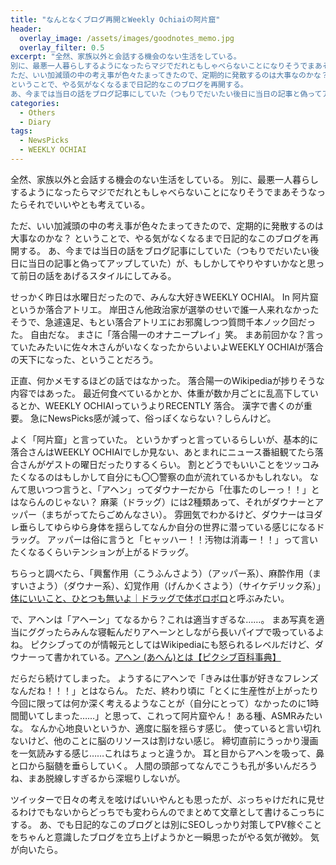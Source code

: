 ```yaml
---
title: "なんとなくブログ再開とWeekly Ochiaiの阿片窟"
header:
  overlay_image: /assets/images/goodnotes_memo.jpg
  overlay_filter: 0.5
excerpt: "全然、家族以外と会話する機会のない生活をしている。
別に、最悪一人暮らしするようになったらマジでだれともしゃべらないことになりそうでまあそうなったらそれでいいやとも考えている。
ただ、いい加減頭の中の考え事が色々たまってきたので、定期的に発散するのは大事なのかな？
ということで、やる気がなくなるまで日記的なこのブログを再開する。
あ、今までは当日の話をブログ記事にしていた（つもりでだいたい後日に当日の記事と偽ってアップしていた）が、もしかしてやりやすいかなと思って前日の話をあげるスタイルにしてみる。"
categories:
  - Others
  - Diary
tags:
  - NewsPicks
  - WEEKLY OCHIAI
---
```


全然、家族以外と会話する機会のない生活をしている。
別に、最悪一人暮らしするようになったらマジでだれともしゃべらないことになりそうでまあそうなったらそれでいいやとも考えている。

ただ、いい加減頭の中の考え事が色々たまってきたので、定期的に発散するのは大事なのかな？
ということで、やる気がなくなるまで日記的なこのブログを再開する。
あ、今までは当日の話をブログ記事にしていた（つもりでだいたい後日に当日の記事と偽ってアップしていた）が、もしかしてやりやすいかなと思って前日の話をあげるスタイルにしてみる。

せっかく昨日は水曜日だったので、みんな大好きWEEKLY OCHIAI。
In 阿片窟というか落合アトリエ。
岸田さん他政治家が選挙のせいで誰一人来れなかったそうで、急遽遠足、もとい落合アトリエにお邪魔しつつ質問千本ノック回だった。
自由だな。
まさに「落合陽一のオナニープレイ」笑。
まあ前回かな？言っていたみたいに佐々木さんがいなくなったからいよいよWEEKLY OCHIAIが落合の天下になった、ということだろう。

正直、何かメモするほどの話ではなかった。
落合陽一のWikipediaが捗りそうな内容ではあった。
最近何食べているかとか、体重が数か月ごとに乱高下しているとか、WEEKLY OCHIAIっていうよりRECENTLY 落合。
漢字で書くのが重要。
急にNewsPicks感が減って、俗っぽくならない？しらんけど。

よく「阿片窟」と言っていた。
というかずっと言っているらしいが、基本的に落合さんはWEEKLY OCHIAIでしか見ない、あとまれにニュース番組観てたら落合さんがゲストの曜日だったりするくらい。
割とどうでもいいことをツッコみたくなるのはもしかして自分にも〇〇警察の血が流れているかもしれない。
なんて思いつつ言うと、「アヘン」ってダウナーだから「仕事たのしーっ！！」とはならんのじゃない？
麻薬（ドラッグ）には2種類あって、それがダウナーとアッパー（まちがってたらごめんなさい）。
雰囲気でわかるけど、ダウナーはヨダレ垂らしてゆらゆら身体を揺らしてなんか自分の世界に潜っている感じになるドラッグ。
アッパーは俗に言うと「ヒャッハー！！汚物は消毒ー！！」って言いたくなるくらいテンションが上がるドラッグ。

ちらっと調べたら、「興奮作用（こうふんさよう）（アッパー系）、麻酔作用（ますいさよう）（ダウナー系）、幻覚作用（げんかくさよう）（サイケデリック系）」[体にいいこと、ひとつも無いよ｜ドラッグで体ボロボロ](http://www.kyotofuyaku.or.jp/drug/secondary/boroboro.html)と呼ぶみたい。

で、アヘンは「アヘーン」てなるから？これは適当すぎるな……。
まあ写真を適当にググったらみんな寝転んだりアヘーンとしながら長いパイプで吸っているよね。
ピクシブってのが情報元としてはWikipediaにも怒られるレベルだけど、ダウナーって書かれている。[アヘン (あへん)とは【ピクシブ百科事典】](https://dic.pixiv.net/a/%E3%82%A2%E3%83%98%E3%83%B3)

だらだら続けてしまった。
ようするにアヘンで「きみは仕事が好きなフレンズなんだね！！！」とはならん。
ただ、終わり頃に「とくに生産性が上がったり今回に限っては何か深く考えるようなことが（自分にとって）なかったのに1時間聞いてしまった……」と思って、これって阿片窟やん！
ある種、ASMRみたいな。
なんか心地良いというか、適度に脳を揺らす感じ。
使っていると言い切れないけど、他のことに脳のリソースは割けない感じ。
締切直前にうっかり漫画を一気読みする感じ……これはちょっと違うか。
耳と目からアヘンを吸って、鼻と口から脳髄を垂らしていく。
人間の頭部ってなんでこうも孔が多いんだろうね、まあ脱線しすぎるから深堀りしないが。

ツイッターで日々の考えを呟けばいいやんとも思ったが、ぶっちゃけだれに見せるわけでもないからどっちでも変わらんのでまとめて文章として書けるこっちにする。
あ、でも日記的なこのブログとは別にSEOしっかり対策してPV稼ぐことをちゃんと意識したブログを立ち上げようかと一瞬思ったがやる気が微妙。
気が向いたら。
